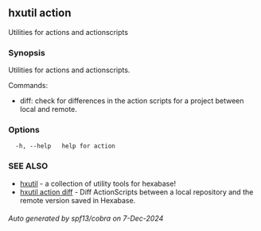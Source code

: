 ## hxutil action

Utilities for actions and actionscripts

### Synopsis

Utilities for actions and actionscripts.

Commands:

- diff: check for differences in the action scripts for a project between local and remote.

### Options

```
  -h, --help   help for action
```

### SEE ALSO

* [hxutil](hxutil.md)	 - a collection of utility tools for hexabase!
* [hxutil action diff](hxutil_action_diff.md)	 - Diff ActionScripts between a local repository and the remote version saved in Hexabase.

###### Auto generated by spf13/cobra on 7-Dec-2024
